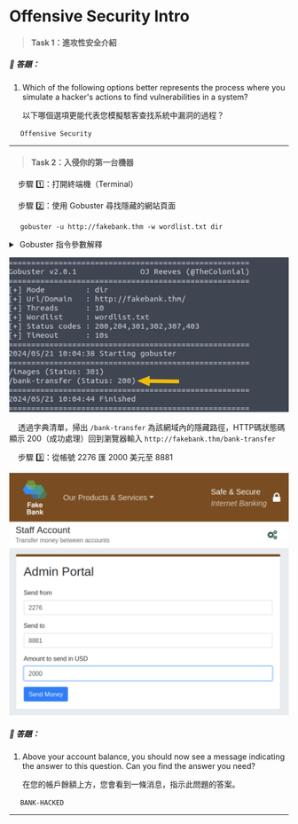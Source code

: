 # Offensive Security Intro

> #### Task 1：進攻性安全介紹

##### 🔐 答題：
1. Which of the following options better represents the process where you simulate a hacker's actions to find vulnerabilities in a system?
   
    以下哪個選項更能代表您模擬駭客查找系統中漏洞的過程？
   
&nbsp;&nbsp;&nbsp;&nbsp; `Offensive Security`

---

> #### Task 2：入侵你的第一台機器

&nbsp;&nbsp;&nbsp;&nbsp;步驟 1️⃣：打開終端機（Terminal）

&nbsp;&nbsp;&nbsp;&nbsp;步驟 2️⃣：使用 Gobuster 尋找隱藏的網站頁面

&nbsp;&nbsp;&nbsp;&nbsp;  `gobuster -u http://fakebank.thm -w wordlist.txt dir`

<details>
<summary> &nbsp;Gobuster 指令參數解釋</summary>

| **TAG** | **FUNCTION** |
|---------|--------------|
| `-u`    |目標網站的 URL|
| `-w`    |使用的字典清單檔（wordlist.txt） |
| `dir`   |執行目錄掃描模式 |

</details>

<p align="left">
  <img src="/rooms/images/01_01.png" width="600">
</p>

&nbsp;&nbsp;&nbsp;&nbsp;透過字典清單，掃出 `/bank-transfer` 為該網域內的隱藏路徑，HTTP碼狀態碼顯示 200（成功處理）回到瀏覽器輸入 `http://fakebank.thm/bank-transfer`


&nbsp;&nbsp;&nbsp;&nbsp;步驟 3️⃣：從帳號 2276 匯 2000 美元至 8881

<p align="left">
  <img src="/rooms/images/01_03.png" width="600">
</p>

##### 🔐 答題：
1. Above your account balance, you should now see a message indicating the answer to this question. Can you find the answer you need?
   
    在您的帳戶餘額上方，您會看到一條消息，指示此問題的答案。

&nbsp;&nbsp;&nbsp;&nbsp; `BANK-HACKED`

---




